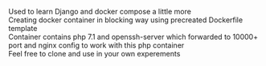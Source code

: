Used to learn Django and docker compose a little more  
Creating docker container in blocking way using precreated Dockerfile template  
Container contains php 7.1 and openssh-server which forwarded to 10000+ port and nginx config to work with this php container  
Feel free to clone and use in your own experements  
